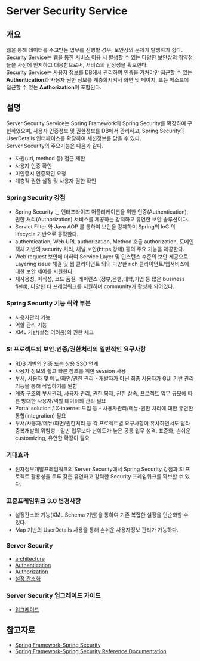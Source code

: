 # Server Security Service

## 개요

 웹을 통해 데이터를 주고받는 업무를 진행할 경우, 보안상의 문제가 발생하기 쉽다.  
Security Service는 웹을 통한 서비스 이용 시 발생할 수 있는 다양한 보안상의 취약점들을 사전에 인지하고 대응함으로써, 서비스의 안정성을 확보한다.  
Security Service는 사용자 정보를 DB에서 관리하여 인증을 거쳐야만 접근할 수 있는 **Authentication**과 사용자 권한 정보를 계층화시켜서 화면 및 페이지, 또는 메소드에 접근할 수 있는 **Authorization**이 포함된다.  

## 설명

 Server Security Service는 Spring Framework의 Spring Security를 확장하여 구현하였으며, 사용자 인증정보 및 권한정보를 DB에서 관리하고, Spring Security의 UserDetails 인터페이스를 확장하여 세션정보를 담을 수 있다.  
Server Security의 주요기능은 다음과 같다.

- 자원(url, method 등) 접근 제한
- 사용자 인증 확인
- 미인증시 인증확인 요청
- 계층적 권한 설정 및 사용자 권한 확인

### Spring Security 강점

- Spring Security 는 엔터프라이즈 어플리케이션을 위한 인증(Authentication), 권한 처리(Authorization) 서비스를 제공하는 강력하고 유연한 보안 솔루션이다.
- Servlet Filter 와 Java AOP 를 통하여 보안을 강제하며 Spring의 IoC 의 lifecycle 기반으로 동작한다.
- authentication, Web URL authorization, Method 호출 authorization, 도메인 객체 기반의 security 처리, 채널 보안(https 강제) 등의 주요 기능을 제공한다.
- Web request 보안에 더하여 Service Layer 및 인스턴스 수준의 보안 제공으로 Layering issue 해결 및 웹 클라이언트 외의 다양한 rich 클라이언트/웹서비스에 대한 보안 제어를 지원한다.
- 재사용성, 이식성, 코드 품질, 레퍼런스 (정부,은행,대학,기업 등 많은 business field), 다양한 타 프레임워크를 지원하며 community가 활성화 되어있다.

### Spring Security 기능 취약 부분

- 사용자관리 기능
- 역할 관리 기능
- XML 기반(설정 어려움)의 권한 체크

### SI 프로젝트의 보안.인증/권한처리의 일반적인 요구사항

- RDB 기반의 인증 또는 상용 SSO 연계
- 사용자 정보의 쉽고 빠른 참조를 위한 session 사용
- 부서, 사용자 및 메뉴/화면/권한 관리 - 개발자가 아닌 최종 사용자가 GUI 기반 관리 기능을 통해 작업하기를 원함
- 계층 구조의 부서관리, 사용자 관리, 권한 복제, 권한 상속, 프로젝트 업무 규모에 따른 방대한 사용자/역할 데이터의 관리 필요
- Portal solution / X-internet 도입 등 - 사용자관리/메뉴-권한 처리에 대한 유연한 통합(integration) 필요
- 부서/사용자/메뉴/화면/권한처리 등 각 프로젝트별 요구사항이 유사하면서도 달라 중복개발의 위험성 - 일반 업무보다 난이도가 높은 공통 업무 성격. 표준화, 손쉬운 customizing, 유연한 확장이 필요

### 기대효과

- 전자정부개발프레임워크의 Server Security에서 Spring Security 강점과 SI 프로젝트 활용성을 두루 갖춘 유연하고 강력한 Security 프레임워크를 확보할 수 있다.

### 표준프레임워크 3.0 변경사항

- 설정간소화 기능(XML Schema 기반)을 통하여 기존 복잡한 설정을 단순화할 수 있다.
- Map 기반의 UserDetails 사용을 통해 손쉬운 사용자정보 관리가 가능하다.

### Server Security

- [architecture](https://www.egovframe.go.kr//wiki/doku.php?id=egovframework:rte4.2:fdl:server_security:architecture)
- [Authentication](https://www.egovframe.go.kr//wiki/doku.php?id=egovframework:rte4.2:fdl:server_security:authentication)
- [Authorization](https://www.egovframe.go.kr//wiki/doku.php?id=egovframework:rte4.2:fdl:server_security:authorization)
- [설정 간소화](https://www.egovframe.go.kr//wiki/doku.php?id=egovframework:rte4.2:fdl:server_security:xmlschema)

### Server Security 업그레이드 가이드

- [업그레이드](https://www.egovframe.go.kr//wiki/doku.php?id=egovframework:rte4.2:fdl:server_security:upgrade)

## 참고자료

- [Spring Framework-Spring Security](https://spring.io/projects/spring-security)
- [Spring Framework-Spring Security Reference Documentation](https://docs.spring.io/spring-security/reference/5.8/index.html)